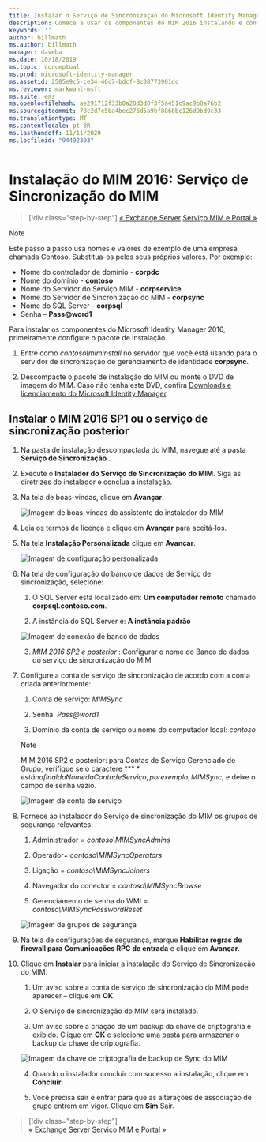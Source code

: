 ```yaml
---
title: Instalar o Serviço de Sincronização do Microsoft Identity Manager | Microsoft Docs
description: Comece a usar os componentes do MIM 2016 instalando e configurando o Serviço de Sincronização.
keywords: ''
author: billmath
ms.author: billmath
manager: daveba
ms.date: 10/18/2019
ms.topic: conceptual
ms.prod: microsoft-identity-manager
ms.assetid: 2585e9c5-ce34-46c7-bdcf-8c08773901dc
ms.reviewer: markwahl-msft
ms.suite: ems
ms.openlocfilehash: ae291712f33b0a28d3d0f3f5a451c9ac9b8a76b2
ms.sourcegitcommit: 78c2d7e5ba4bec276d5a9bf8860bc126d9bd9c33
ms.translationtype: MT
ms.contentlocale: pt-BR
ms.lasthandoff: 11/11/2020
ms.locfileid: "94492303"
---
```

# <a name="install-mim-2016-mim-synchronization-service"></a>Instalação do MIM 2016: Serviço de Sincronização do MIM

> [!div class="step-by-step"]
> [« Exchange Server](prepare-server-exchange.md)
> [Serviço MIM e Portal »](install-mim-service-portal.md)
 
> [!NOTE]
> Este passo a passo usa nomes e valores de exemplo de uma empresa chamada Contoso. Substitua-os pelos seus próprios valores. Por exemplo:
> - Nome do controlador de domínio - **corpdc**
> - Nome do domínio - **contoso**
> - Nome do Servidor do Serviço MIM - **corpservice**
> - Nome do Servidor de Sincronização do MIM - **corpsync**
> - Nome do SQL Server - **corpsql**
> - Senha – <strong>Pass@word1</strong>

Para instalar os componentes do Microsoft Identity Manager 2016, primeiramente configure o pacote de instalação.

1. Entre como *contoso\miminstall* no servidor que você está usando para o servidor de sincronização de gerenciamento de identidade **corpsync**.

2. Descompacte o pacote de instalação do MIM ou monte o DVD de imagem do MIM.  Caso não tenha este DVD, confira [Downloads e licenciamento do Microsoft Identity Manager](microsoft-identity-manager-licensing.md).

## <a name="install-mim-2016-sp1-or-later-synchronization-service"></a>Instalar o MIM 2016 SP1 ou o serviço de sincronização posterior

1. Na pasta de instalação descompactada do MIM, navegue até a pasta **Serviço de Sincronização** .

2. Execute o **Instalador do Serviço de Sincronização do MIM**. Siga as diretrizes do instalador e conclua a instalação.

3. Na tela de boas-vindas, clique em **Avançar**.

    ![Imagem de boas-vindas do assistente do instalador do MIM](media/install-mim-sync/MIM_Install1.png)

4. Leia os termos de licença e clique em **Avançar** para aceitá-los.

5. Na tela **Instalação Personalizada** clique em **Avançar**.

    ![Imagem de configuração personalizada](media/install-mim-sync/MIM_Install2.png)

6. Na tela de configuração do banco de dados de Serviço de sincronização, selecione:

   1.  O SQL Server está localizado em: **Um computador remoto** chamado **corpsql.contoso.com**.

   2.  A instância do SQL Server é: **A instância padrão**

   ![Imagem de conexão de banco de dados](media/install-mim-sync/MIM_Install3.png)

    3. *MIM 2016 SP2 e posterior* : Configurar o nome do Banco de dados do serviço de sincronização do MIM

7. Configure a conta de serviço de sincronização de acordo com a conta criada anteriormente:

   1. Conta de serviço: *MIMSync*

   2. Senha: <em>Pass@word1</em>

   3. Domínio da conta de serviço ou nome do computador local: *contoso*

    >[!NOTE]
    >MIM 2016 SP2 e posterior: para Contas de Serviço Gerenciado de Grupo, verifique se o caractere **$** está no final do Nome da Conta de Serviço, por exemplo, MIMSync$, e deixe o campo de senha vazio.

    ![Imagem de conta de serviço](media/install-mim-sync/MIM_Install4.png)

8. Fornece ao instalador do Serviço de sincronização do MIM os grupos de segurança relevantes:

   1. Administrador = *contoso\MIMSyncAdmins*

   2. Operador= *contoso\MIMSyncOperators*

   3. Ligação = *contoso\MIMSyncJoiners*

   4. Navegador do conector = *contoso\MIMSyncBrowse*

   5. Gerenciamento de senha do WMI = *contoso\MIMSyncPasswordReset*

   ![Imagem de grupos de segurança](media/install-mim-sync/MIM_Install5.png)

9. Na tela de configurações de segurança, marque **Habilitar regras de firewall para Comunicações RPC de entrada** e clique em **Avançar**.

10. Clique em **Instalar** para iniciar a instalação do Serviço de Sincronização do MIM.

    1. Um aviso sobre a conta de serviço de sincronização do MIM pode aparecer – clique em **OK**.

    2. O Serviço de sincronização do MIM será instalado.

    3. Um aviso sobre a criação de um backup da chave de criptografia é exibido. Clique em **OK** e selecione uma pasta para armazenar o backup da chave de criptografia.

    ![Imagem da chave de criptografia de backup de Sync do MIM](media/MIM-Install7.png)

    4. Quando o instalador concluir com sucesso a instalação, clique em **Concluir**.

    5. Você precisa sair e entrar para que as alterações de associação de grupo entrem em vigor. Clique em **Sim** Sair.

> [!div class="step-by-step"]  
> [« Exchange Server](prepare-server-exchange.md)
> [Serviço MIM e Portal »](install-mim-service-portal.md)
